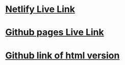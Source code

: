 # [Netlify Live Link](https://fashion-blog2.netlify.app/)
# [Github pages Live Link](https://opashaj5.github.io/Fashion-Blog-Part-1/)
# [Github link of html version](https://github.com/opashaj5/Fashion-Blog-Part-1)
